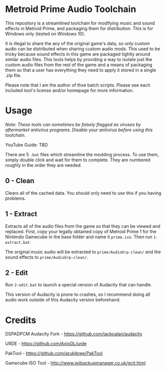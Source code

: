 # Metroid Prime Audio Toolchain
This repository is a streamlined toolchain for modifying music and sound effects in Metroid Prime, and packaging them for distribution. This is for Windows only (tested on Windows 10).

It is illegal to share the any of the original game's data, so *only* custom audio can be distributed when sharing custom audio mods. This used to be tricky because sound effects in this game are packaged tightly around similar audio files. This tools helps by providing a way to isolate just the custom audio files from the rest of the game and a means of packaging them so that a user has everything they need to apply it stored in a single .zip file.

Please note that I am the author of thxe batch scripts. Please see each included tool's license and/or homepage for more information.

# Usage
*Note: These tools can sometimes be falsely flagged as viruses by aftermarket antivirus programs. Disable your antivirus before using this toolchain.*

YouTube Guide: TBD

There are 5 `.bat` files which streamline the modding process. To use them, simply double click and wait for them to complete. They are numbered roughly in the order they are needed.

## 0 - Clean
Clears all of the cached data. You should only need to use this if you having problems.

## 1 - Extract
Extracts all of the audio files from the game so that they can be viewed and replaced. First, copy your legally obtained copy of Metroid Prime 1 for the Nintendo Gamecube in the base folder and name it `prime.iso`. Then run `1-extract.bat`.

The original music audio will be extracted to `prime/AudioGrp-clean/` and the sound effects to `prime/AudioGrp-clean/`.

## 2 - Edit
Run `2-edit.bat` to launch a special version of Audacity that can handle.

This version of Audacity is prone to crashes, so I recommend doing all audio work outside of this Audacity version beforehand.



# Credits

DSPADPCM Audacity Fork - https://github.com/jackoalan/audacity

URDE - https://github.com/AxioDL/urde

PakTool - https://github.com/arukibree/PakTool

Gamecube ISO Tool - http://www.wiibackupmanager.co.uk/gcit.html
